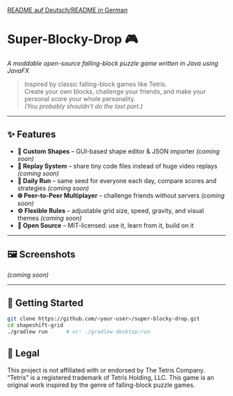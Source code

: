 [README auf Deutsch/README in German](README.de.md)


# Super-Blocky-Drop 🎮  
*A moddable open-source falling-block puzzle game written in Java using JavaFX*

> Inspired by classic falling-block games like Tetris.  
> Create your own blocks, challenge your friends, and make your personal score your whole personality.  
> *(You probably shouldn’t do the last part.)*

---

## ✨ Features

- **🧱 Custom Shapes** – GUI-based shape editor & JSON importer *(coming soon)*  
- **🔁 Replay System** – share tiny code files instead of huge video replays *(coming soon)*  
- **📅 Daily Run** – same seed for everyone each day, compare scores and strategies *(coming soon)*  
- **🌐 Peer-to-Peer Multiplayer** – challenge friends without servers *(coming soon)*  
- **⚙️ Flexible Rules** – adjustable grid size, speed, gravity, and visual themes *(coming soon)*  
- **🪪 Open Source** – MIT-licensed: use it, learn from it, build on it

---

## 🖼️ Screenshots

*(coming soon)*

---

## 🚀 Getting Started

```bash
git clone https://github.com/<your-user>/super-blocky-drop.git
cd shapeshift-grid
./gradlew run      # or: ./gradlew desktop:run
```

## 📜 Legal
This project is not affiliated with or endorsed by The Tetris Company.
“Tetris” is a registered trademark of Tetris Holding, LLC.
This game is an original work inspired by the genre of falling-block puzzle games.

